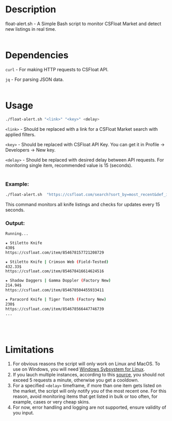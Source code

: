 # Description
float-alert.sh - A Simple Bash script to monitor CSFloat Market and detect new listings in real time.
<br>
<br>
# Dependencies
`curl` - For making HTTP requests to CSFloat API.

`jq` - For parsing JSON data.
<br>
<br>
# Usage
```bash
./float-alert.sh "<link>" "<key>" <delay>
```
`<link>` - Should be replaced with a link for a CSFloat Market search with applied filters.

`<key>` - Should be replaced with CSFloat API Key. You can get it in Profile -> Developers -> New key.

`<delay>` - Should be replaced with desired delay between API requests. For monitoring single item, recommended value is 15 (seconds).
<br>
<br>
### Example:
```bash
./float-alert.sh  "https://csfloat.com/search?sort_by=most_recent&def_index=500,503,505,506,507,508,509,512,514,515,516,517,518,519,520,521,522,523,525,526" "<key>" 15
```
This command monitors all knife listings and checks for updates every 15 seconds.
### Output:
```bash
Running...

★ Stiletto Knife
430$
https://csfloat.com/item/854678157721208729

★ Stiletto Knife | Crimson Web (Field-Tested)
432.33$
https://csfloat.com/item/854678416614624516

★ Shadow Daggers | Gamma Doppler (Factory New)
214.94$
https://csfloat.com/item/854678504455933411

★ Paracord Knife | Tiger Tooth (Factory New)
230$
https://csfloat.com/item/854678566447746739
...
```
<br>
<br>

# Limitations
1. For obvious reasons the script will only work on Linux and MacOS. To use on Windows, you will need [Windows Sybsystem for Linux](https://learn.microsoft.com/en-us/windows/wsl/install).
2. If you lauch multiple instances, according to this [source](https://github.com/GODrums/BetterFloat/wiki/CSFloat-API-Documentation), you should not exceed 5 requests a minute, otherwise you get a cooldown.
3. For a specified `<delay>` timeframe, if more than one item gets listed on the market, the script will only notify you of the most recent one. For this reason, avoid monitoring items that get listed in bulk or too often, for example, cases or very cheap skins.
4. For now, error handling and logging are not supported, ensure validity of you input.

